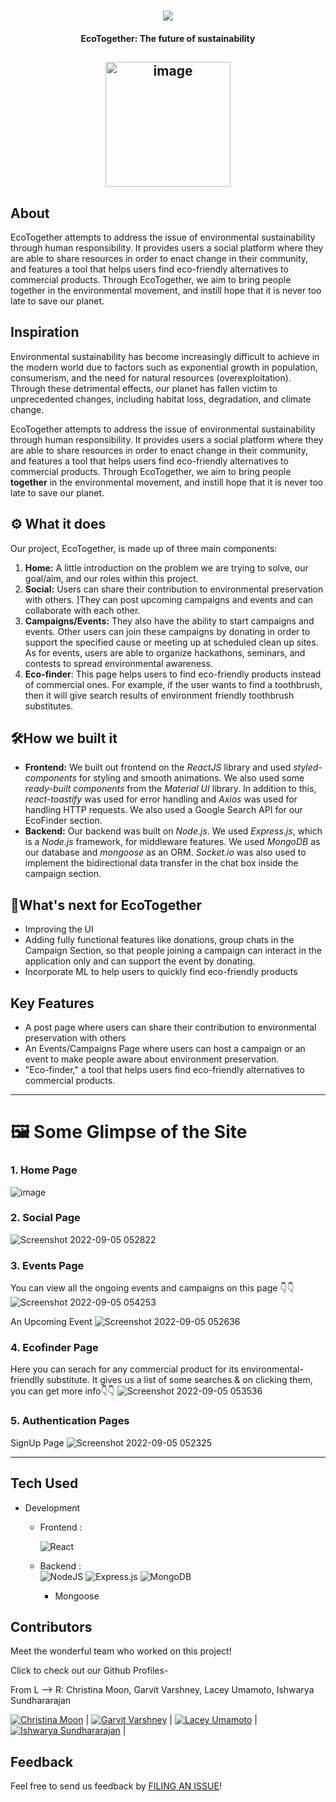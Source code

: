 <h1 align="center">
 <img src="https://user-images.githubusercontent.com/43914131/188337764-a697546e-3ea8-4d90-960c-636fe554cfe5.png">
</h1>
<h4 align="center">EcoTogether: The future of sustainability</h4>
<h2 align="center">
 <a href="/" target="_blank">
 <img align="center" width="200" alt="image" src="https://user-images.githubusercontent.com/43914131/188337832-050e0517-32bb-4ac6-ac69-202c488285da.png">
 </a>
</h2>
</div>


## About

EcoTogether attempts to address the issue of environmental sustainability through human responsibility. It provides users a social platform where they are able to share resources in order to enact change in their community, and features a tool that helps users find eco-friendly alternatives to commercial products. Through EcoTogether, we aim to bring people together in the environmental movement, and instill hope that it is never too late to save our planet.

## Inspiration
Environmental sustainability has become increasingly difficult to achieve in the modern world due to factors such as exponential growth in population, consumerism, and the need for natural resources (overexploitation). Through these detrimental effects, our planet has fallen victim to unprecedented changes, including habitat loss, degradation, and climate change. 

EcoTogether attempts to address the issue of environmental sustainability through human responsibility. It provides users a social platform where they are able to share resources in order to enact change in their community, and features a tool that helps users find eco-friendly alternatives to commercial products. Through EcoTogether, we aim to bring people **together** in the environmental movement, and instill hope that it is never too late to save our planet.

## ⚙ What it does
Our project, EcoTogether, is made up of three main components:
1. **Home:** A little introduction on the problem we are trying to solve, our goal/aim, and our roles within this project. 
2. **Social:** Users can share their contribution to environmental preservation with others. ]They can post upcoming campaigns and events and can collaborate with each other.
3. **Campaigns/Events:**  They also have the ability to start campaigns and events. Other users can join these campaigns by donating in order to support the specified cause or meeting up at scheduled clean up sites. As for events, users are able to organize hackathons, seminars, and contests to spread environmental awareness. 
4. **Eco-finder**: This page helps users to find eco-friendly products instead of commercial ones. For example, if the user wants to find a toothbrush, then it will give search results of environment friendly toothbrush substitutes. 

## 🛠How we built it
- **Frontend:** We built out frontend on the _ReactJS_ library and used _styled-components_ for styling and smooth animations. We also used some _ready-built components_ from the _Material UI_ library. In addition to this, _react-toastify_ was used for error handling and _Axios_ was used for handling HTTP requests. We also used a Google Search API for our EcoFinder section.
- **Backend:** Our backend was built on _Node.js_. We used _Express.js_, which is a _Node.js_ framework, for middleware features. We used _MongoDB_ as our database and _mongoose_ as an ORM. _Socket.io_ was also used to implement the bidirectional data transfer in the chat box inside the campaign section. 

## 🚀What's next for EcoTogether
- Improving the UI
- Adding fully functional features like donations, group chats in the Campaign Section, so that people joining a campaign can interact in the application only and can support the event by donating.
- Incorporate ML to help users to quickly find eco-friendly products

## Key Features

- A post page where users can share their contribution to environmental preservation with others
- An Events/Campaigns Page where users can host a campaign or an event to make people aware about environment preservation.
- "Eco-finder," a tool that helps users find eco-friendly alternatives to commercial products.

---

# 🖼️ Some Glimpse of the Site

### 1. Home Page

![image](https://user-images.githubusercontent.com/89806031/188339043-13188896-10cd-4021-ae22-7ebc97849ff3.png)

### 2. Social Page
![Screenshot 2022-09-05 052822](https://user-images.githubusercontent.com/89806031/188338548-8ba54340-3b58-41c9-bd1f-99f4447a0881.png)


### 3. Events Page

You can view all the ongoing events and campaigns on this page 👇👇
![Screenshot 2022-09-05 054253](https://user-images.githubusercontent.com/89806031/188339066-0fec5fd1-8889-44de-a4ed-a208b509e4b0.png)


An Upcoming Event 
![Screenshot 2022-09-05 052636](https://user-images.githubusercontent.com/89806031/188338491-d2c67d12-9b7c-4d09-a4da-642af90f5193.png)


### 4. Ecofinder Page

Here you can serach for any commercial product for its environmental-friendlly substitute. It gives us a list of some searches & on clicking them, you can get more info👇👇
![Screenshot 2022-09-05 053536](https://user-images.githubusercontent.com/89806031/188338822-4d7610be-b970-4f0d-9187-ef872daf1282.png)



### 5. Authentication Pages

SignUp Page
![Screenshot 2022-09-05 052325](https://user-images.githubusercontent.com/89806031/188338417-e23856d2-56a2-4e29-8dd6-3981bbfbb467.png)

---

## Tech Used 
- Development 
  - Frontend :
  
      ![React](https://img.shields.io/badge/react-%2320232a.svg?style=for-the-badge&logo=react&logoColor=%2361DAFB)
  
  - Backend :     
      ![NodeJS](https://img.shields.io/badge/node.js-6DA55F?style=for-the-badge&logo=node.js&logoColor=white)
      ![Express.js](https://img.shields.io/badge/express.js-%23404d59.svg?style=for-the-badge&logo=express&logoColor=%2361DAFB)
      ![MongoDB](https://img.shields.io/badge/MongoDB-%234ea94b.svg?style=for-the-badge&logo=mongodb&logoColor=white)
      - Mongoose


## Contributors

Meet the wonderful team who worked on this project!

Click to check out our Github Profiles- 

From L --> R: Christina Moon, Garvit Varshney, Lacey Umamoto, Ishwarya Sundhararajan

[![Christina Moon](https://user-images.githubusercontent.com/43914131/188337671-5f609228-bfb7-46ae-bff3-b9a8d72e0d9d.png)](https://github.com/chrmoon25) | [![Garvit Varshney](https://user-images.githubusercontent.com/43914131/188337690-06232e16-ad9a-4bd7-813f-8af6b7c6443a.png)](https://github.com/Garvit1809) | [![Lacey Umamoto](https://user-images.githubusercontent.com/43914131/188337712-8e3ddbad-052b-4e87-a746-7c20dd0e0a76.png)](https://github.com/lumamoto) | [![Ishwarya Sundhararajan](https://user-images.githubusercontent.com/43914131/188337725-3f958dbb-242a-4d1c-bdee-0b34abd7c3b0.png)](https://github.com/iSundhararajan) |


## Feedback

Feel free to send us feedback by [FILING AN ISSUE](https://github.com/Garvit1809/Eco/issues/new)!
